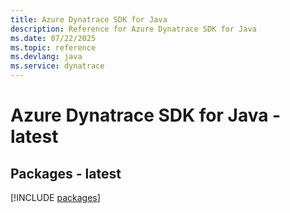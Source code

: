 ```yaml
---
title: Azure Dynatrace SDK for Java
description: Reference for Azure Dynatrace SDK for Java
ms.date: 07/22/2025
ms.topic: reference
ms.devlang: java
ms.service: dynatrace
---
```

# Azure Dynatrace SDK for Java - latest
## Packages - latest
[!INCLUDE [packages](dynatrace-index.md)]